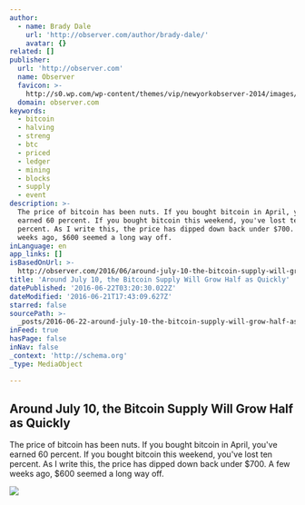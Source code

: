 ```yaml
---
author:
  - name: Brady Dale
    url: 'http://observer.com/author/brady-dale/'
    avatar: {}
related: []
publisher:
  url: 'http://observer.com'
  name: Observer
  favicon: >-
    http://s0.wp.com/wp-content/themes/vip/newyorkobserver-2014/images/favicons/favicon-16x16.png
  domain: observer.com
keywords:
  - bitcoin
  - halving
  - streng
  - btc
  - priced
  - ledger
  - mining
  - blocks
  - supply
  - event
description: >-
  The price of bitcoin has been nuts. If you bought bitcoin in April, you've
  earned 60 percent. If you bought bitcoin this weekend, you've lost ten
  percent. As I write this, the price has dipped down back under $700. A few
  weeks ago, $600 seemed a long way off.
inLanguage: en
app_links: []
isBasedOnUrl: >-
  http://observer.com/2016/06/around-july-10-the-bitcoin-supply-will-grow-half-as-quickly/
title: 'Around July 10, the Bitcoin Supply Will Grow Half as Quickly'
datePublished: '2016-06-22T03:20:30.022Z'
dateModified: '2016-06-21T17:43:09.627Z'
starred: false
sourcePath: >-
  _posts/2016-06-22-around-july-10-the-bitcoin-supply-will-grow-half-as-quickly.md
inFeed: true
hasPage: false
inNav: false
_context: 'http://schema.org'
_type: MediaObject

---
```

<article style=""><h1>Around July 10, the Bitcoin Supply Will Grow Half as Quickly</h1><p>The price of bitcoin has been nuts. If you bought bitcoin in April, you've earned 60 percent. If you bought bitcoin this weekend, you've lost ten percent. As I write this, the price has dipped down back under $700. A few weeks ago, $600 seemed a long way off.</p><img src="https://i2.wp.com/nyoobserver.files.wordpress.com/2016/06/marco-streng.jpg?fit=440%2C330&amp;quality=80&amp;strip&amp;ssl=1" /></article>